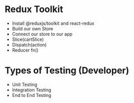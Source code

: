 # Redux Toolkit

- Install @reduxjs/toolkit and react-redux
- Build our own Store
- Connect our store to our app
- Slice(cartSlice)
- Dispatch(action)
- Reducer fn()

# Types of Testing (Developer)

- Unit Testing
- Integration Testing
- End to End Testing
